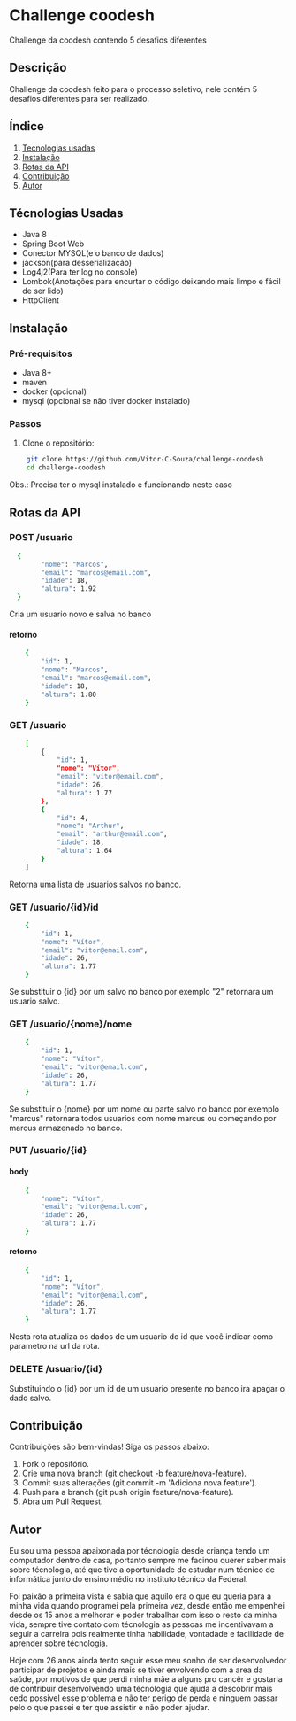 # Challenge coodesh
Challenge da coodesh contendo 5 desafios diferentes

## Descrição
Challenge da coodesh feito para o processo seletivo, nele contém 5 desafios diferentes para ser realizado.

## Índice
1. [Tecnologias usadas](#Técnologias-usadas)
2. [Instalação](#instalação)
3. [Rotas da API](#rotas-da-api)
4. [Contribuição](#contribuição)
5. [Autor](#autor)

## Técnologias Usadas
- Java 8
- Spring Boot Web
- Conector MYSQL(e o banco de dados)
- jackson(para desserialização)
- Log4j2(Para ter log no console)
- Lombok(Anotações para encurtar o código deixando mais limpo e fácil de ser lido)
- HttpClient

## Instalação
### Pré-requisitos
- Java 8+
- maven
- docker (opcional)
- mysql (opcional se não tiver docker instalado)

### Passos
1. Clone o repositório:
   ```bash
    git clone https://github.com/Vitor-C-Souza/challenge-coodesh
    cd challenge-coodesh
    ```


Obs.: Precisa ter o mysql instalado e funcionando neste caso

## Rotas da API
### POST /usuario
```bash
  {
        "nome": "Marcos",
        "email": "marcos@email.com",
        "idade": 18,
        "altura": 1.92
  }
```

Cria um usuario novo e salva no banco

#### retorno
```bash
    {
        "id": 1,
        "nome": "Marcos",
        "email": "marcos@email.com",
        "idade": 18,
        "altura": 1.80
    }
```

### GET /usuario
```bash
    [
        {
            "id": 1,
            "nome": "Vítor",
            "email": "vitor@email.com",
            "idade": 26,
            "altura": 1.77
        },
        {
            "id": 4,
            "nome": "Arthur",
            "email": "arthur@email.com",
            "idade": 18,
            "altura": 1.64
        }
    ]
```

Retorna uma lista de usuarios salvos no banco.

### GET /usuario/{id}/id
```bash
    {
        "id": 1,
        "nome": "Vítor",
        "email": "vitor@email.com",
        "idade": 26,
        "altura": 1.77
    }
```
Se substituir o {id} por um salvo no banco por exemplo "2" retornara um usuario salvo.

### GET /usuario/{nome}/nome
```bash
    {
        "id": 1,
        "nome": "Vítor",
        "email": "vitor@email.com",
        "idade": 26,
        "altura": 1.77
    }
```
Se substituir o {nome} por um nome ou parte salvo no banco por exemplo "marcus" retornara todos usuarios com nome marcus ou começando por marcus armazenado no banco.

### PUT /usuario/{id}
#### body
```bash
    {
        "nome": "Vítor",
        "email": "vitor@email.com",
        "idade": 26,
        "altura": 1.77
    }
```
#### retorno
```bash
    {
        "id": 1,
        "nome": "Vítor",
        "email": "vitor@email.com",
        "idade": 26,
        "altura": 1.77
    }
```
Nesta rota atualiza os dados de um usuario do id que você indicar como parametro na url da rota.

### DELETE /usuario/{id}

Substituindo o {id} por um id de um usuario presente no banco ira apagar o dado salvo.

## Contribuição

Contribuições são bem-vindas! Siga os passos abaixo:

1. Fork o repositório.
2. Crie uma nova branch (git checkout -b feature/nova-feature).
3. Commit suas alterações (git commit -m 'Adiciona nova feature').
4. Push para a branch (git push origin feature/nova-feature).
5. Abra um Pull Request.

## Autor

Eu sou uma pessoa apaixonada por técnologia desde criança tendo um computador dentro de casa, portanto sempre me facinou querer saber mais sobre técnologia, até que tive a oportunidade de estudar num técnico de informática junto do ensino médio no instituto técnico da Federal.<p>
Foi paixão a primeira vista e sabia que aquilo era o que eu queria para a minha vida quando programei pela primeira vez, desde então me empenhei desde os 15 anos a melhorar e poder trabalhar com isso o resto da minha vida, sempre tive contato com técnologia as pessoas me incentivavam a seguir a carreira pois realmente tinha habilidade, vontadade e facilidade de aprender sobre técnologia.<p>
Hoje com 26 anos ainda tento seguir esse meu sonho de ser desenvolvedor participar de projetos e ainda mais se tiver envolvendo com a area da saúde, por motivos de que perdi minha mãe a alguns pro cancêr e gostaria de contribuir desenvolvendo uma técnologia que ajuda a descobrir mais cedo possivel esse problema e não ter perigo de perda e ninguem passar pelo o que passei e ter que assistir e não poder ajudar.<p>
